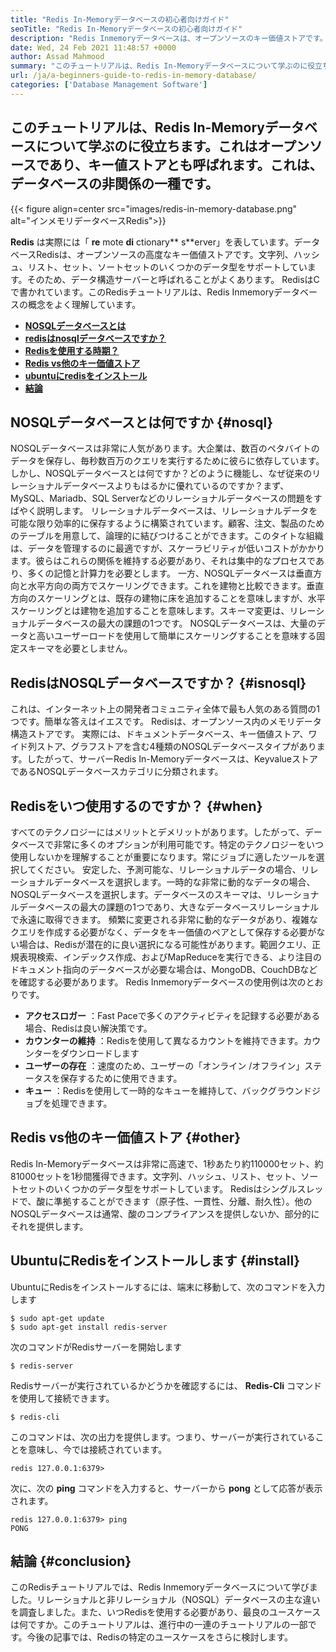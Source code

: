 ```yaml
---
title: "Redis In-Memoryデータベースの初心者向けガイド" 
seoTitle: "Redis In-Memoryデータベースの初心者向けガイド" 
description: "Redis Inmemoryデータベースは、オープンソースのキー価値ストアです。 NOSQLデータベースとも呼ばれます。このRedisチュートリアルは、Redisのコアコンセプトについてガイドします。" 
date: Wed, 24 Feb 2021 11:48:57 +0000
author: Assad Mahmood
summary: "このチュートリアルは、Redis In-Memoryデータベースについて学ぶのに役立ちます。これはオープンソースであり、キー値ストアとも呼ばれます。これは、データベースの非関係の一種です。" 
url: /ja/a-beginners-guide-to-redis-in-memory-database/
categories: ['Database Management Software']
---
```


## このチュートリアルは、Redis In-Memoryデータベースについて学ぶのに役立ちます。これはオープンソースであり、キー値ストアとも呼ばれます。これは、データベースの非関係の一種です。

{{< figure align=center src="images/redis-in-memory-database.png" alt="インメモリデータベースRedis">}}

 **Redis** は実際には「 **re** mote **di** ctionary** s**erver」を表しています。データベースRedisは、オープンソースの高度なキー価値ストアです。文字列、ハッシュ、リスト、セット、ソートセットのいくつかのデータ型をサポートしています。そのため、データ構造サーバーと呼ばれることがよくあります。 RedisはCで書かれています。このRedisチュートリアルは、Redis Inmemoryデータベースの概念をよく理解しています。
*  **[NOSQLデータベースとは][1]**  
*  **[redisはnosqlデータベースですか？][2]**  
*  **[Redisを使用する時期？][3]**  
*  **[Redis vs他のキー価値ストア][4]**  
*  **[ubuntuにredisをインストール][5]**  
*  **[結論][6]**  

## NOSQLデータベースとは何ですか {#nosql}

NOSQLデータベースは非常に人気があります。大企業は、数百のペタバイトのデータを保存し、毎秒数百万のクエリを実行するために彼らに依存しています。しかし、NOSQLデータベースとは何ですか？どのように機能し、なぜ従来のリレーショナルデータベースよりもはるかに優れているのですか？まず、MySQL、Mariadb、SQL Serverなどのリレーショナルデータベースの問題をすばやく説明します。
リレーショナルデータベースは、リレーショナルデータを可能な限り効率的に保存するように構築されています。顧客、注文、製品のためのテーブルを用意して、論理的に結びつけることができます。このタイトな組織は、データを管理するのに最適ですが、スケーラビリティが低いコストがかかります。彼らはこれらの関係を維持する必要があり、それは集中的なプロセスであり、多くの記憶と計算力を必要とします。
一方、NOSQLデータベースは垂直方向と水平方向の両方でスケーリングできます。これを建物と比較できます。垂直方向のスケーリングとは、既存の建物に床を追加することを意味しますが、水平スケーリングとは建物を追加することを意味します。スキーマ変更は、リレーショナルデータベースの最大の課題の1つです。 NOSQLデータベースは、大量のデータと高いユーザーロードを使用して簡単にスケーリングすることを意味する固定スキーマを必要としません。

## RedisはNOSQLデータベースですか？ {#isnosql}

これは、インターネット上の開発者コミュニティ全体で最も人気のある質問の1つです。簡単な答えはイエスです。 Redisは、オープンソース内のメモリデータ構造ストアです。
実際には、ドキュメントデータベース、キー価値ストア、ワイド列ストア、グラフストアを含む4種類のNOSQLデータベースタイプがあります。したがって、サーバーRedis In-Memoryデータベースは、KeyvalueストアであるNOSQLデータベースカテゴリに分類されます。

## Redisをいつ使用するのですか？  {#when}

すべてのテクノロジーにはメリットとデメリットがあります。したがって、データベースで非常に多くのオプションが利用可能です。特定のテクノロジーをいつ使用しないかを理解することが重要になります。常にジョブに適したツールを選択してください。
安定した、予測可能な、リレーショナルデータの場合、リレーショナルデータベースを選択します。一時的な非常に動的なデータの場合、NOSQLデータベースを選択します。データベースのスキーマは、リレーショナルデータベースの最大の課題の1つであり、大きなデータベースリレーショナルで永遠に取得できます。
頻繁に変更される非常に動的なデータがあり、複雑なクエリを作成する必要がなく、データをキー価値のペアとして保存する必要がない場合は、Redisが潜在的に良い選択になる可能性があります。範囲クエリ、正規表現検索、インデックス作成、およびMapReduceを実行できる、より注目のドキュメント指向のデータベースが必要な場合は、MongoDB、CouchDBなどを確認する必要があります。
Redis Inmemoryデータベースの使用例は次のとおりです。
*  **アクセスロガー**  ：Fast Paceで多くのアクティビティを記録する必要がある場合、Redisは良い解決策です。
*  **カウンターの維持**  ：Redisを使用して異なるカウントを維持できます。カウンターをダウンロードします
*  **ユーザーの存在**  ：速度のため、ユーザーの「オンライン /オフライン」ステータスを保存するために使用できます。
*  **キュー**  ：Redisを使用して一時的なキューを維持して、バックグラウンドジョブを処理できます。

## Redis vs他のキー価値ストア {#other}

Redis In-Memoryデータベースは非常に高速で、1秒あたり約110000セット、約81000セットを1秒間獲得できます。文字列、ハッシュ、リスト、セット、ソートセットのいくつかのデータ型をサポートしています。 Redisはシングルスレッドで、酸に準拠することができます（原子性、一貫性、分離、耐久性）。他のNOSQLデータベースは通常、酸のコンプライアンスを提供しないか、部分的にそれを提供します。

## UbuntuにRedisをインストールします {#install}

UbuntuにRedisをインストールするには、端末に移動して、次のコマンドを入力します
```
$ sudo apt-get update 
$ sudo apt-get install redis-server
```
次のコマンドがRedisサーバーを開始します
```
$ redis-server
```
Redisサーバーが実行されているかどうかを確認するには、  **Redis-Cli**  コマンドを使用して接続できます。
```
$ redis-cli 
```
このコマンドは、次の出力を提供します。つまり、サーバーが実行されていることを意味し、今では接続されています。
```
redis 127.0.0.1:6379>
```
次に、次の  **ping** コマンドを入力すると、サーバーから **pong**  として応答が表示されます。
```
redis 127.0.0.1:6379> ping
PONG
```

## 結論 {#conclusion}

このRedisチュートリアルでは、Redis Inmemoryデータベースについて学びました。リレーショナルと非リレーショナル（NOSQL）データベースの主な違いを調査しました。また、いつRedisを使用する必要があり、最良のユースケースは何ですか。このチュートリアルは、進行中の一連のチュートリアルの一部です。今後の記事では、Redisの特定のユースケースをさらに検討します。



 [1]: #nosql
 [2]: #isnosql
 [3]: #when
 [4]: #other
 [5]: #install
 [6]: #conclusion
